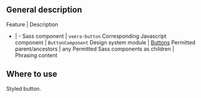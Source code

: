 ## General description

Feature | Description
- | -
Sass component | `veera-button`
Corresponding Javascript component | `ButtonComponent`
Design system module | [Buttons](https://veera.eesti.ee/3d136290e/p/36dd23-nupud/b/32e1a2)
Permitted parent/ancestors | any
Permitted Sass components as children | Phrasing content

## Where to use

Styled button.
